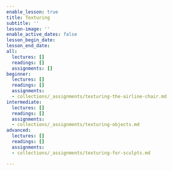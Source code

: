 ```yaml
---
enable_lesson: true
title: Texturing
subtitle: ''
lesson-image: ''
enable_active_dates: false
lesson_begin_date: 
lesson_end_date: 
all:
  lectures: []
  readings: []
  assignments: []
beginner:
  lectures: []
  readings: []
  assignments:
  - collections/_assignments/texturing-the-airline-chair.md
intermediate:
  lectures: []
  readings: []
  assignments:
  - collections/_assignments/texturing-objects.md
advanced:
  lectures: []
  readings: []
  assignments:
  - collections/_assignments/texturing-for-sculpts.md

---
```


